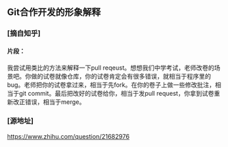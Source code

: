 ## Git合作开发的形象解释
### [摘自知乎]
#### 片段：
我尝试用类比的方法来解释一下pull reqeust。想想我们中学考试，老师改卷的场景吧。你做的试卷就像仓库，你的试卷肯定会有很多错误，就相当于程序里的bug。老师把你的试卷拿过来，相当于先fork。在你的卷子上做一些修改批注，相当于git commit。最后把改好的试卷给你，相当于发pull request，你拿到试卷重新改正错误，相当于merge。
### [源地址]
https://www.zhihu.com/question/21682976
